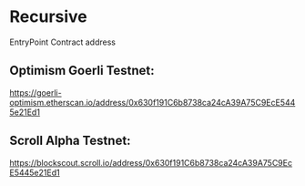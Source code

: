 # Recursive

EntryPoint Contract address


## Optimism Goerli Testnet: 
https://goerli-optimism.etherscan.io/address/0x630f191C6b8738ca24cA39A75C9EcE5445e21Ed1

## Scroll Alpha Testnet: 
https://blockscout.scroll.io/address/0x630f191C6b8738ca24cA39A75C9EcE5445e21Ed1


